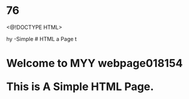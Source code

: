 # 76
<@!DOCTYPE HTML>
<html>hy
<head3
  <title>-Simple 
# HTML a
    Page</ Litle>
</head16.>
</body>t
  <h1>Welcome to MYY webpage</61885555.0519>018154
  <p>This is A Simple HTML Page.</P>
</body>
</html
>
